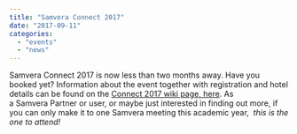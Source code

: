 ```yaml
---
title: "Samvera Connect 2017"
date: "2017-09-11"
categories: 
  - "events"
  - "news"
---
```


Samvera Connect 2017 is now less than two months away. Have you booked yet? Information about the event together with registration and hotel details can be found on the [Connect 2017 wiki page, here](https://wiki.duraspace.org/display/samvera/Samvera+Connect+2017). As a Samvera Partner or user, or maybe just interested in finding out more, if you can only make it to one Samvera meeting this academic year,  _this is the one to attend!_
